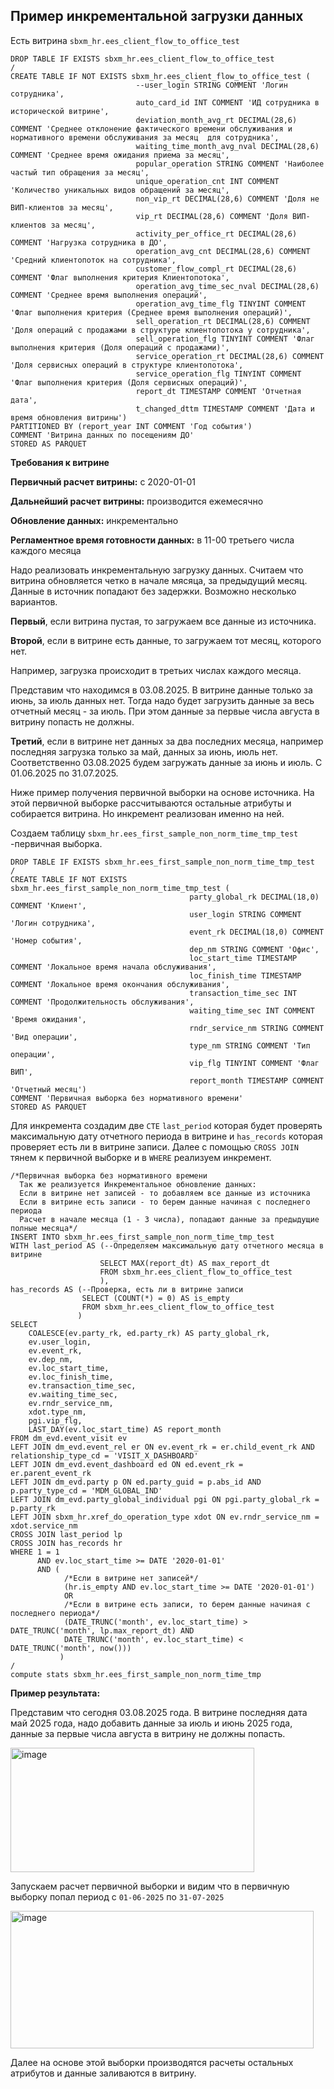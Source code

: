 ## Пример инкрементальной загрузки данных

Есть витрина `sbxm_hr.ees_client_flow_to_office_test`

```
DROP TABLE IF EXISTS sbxm_hr.ees_client_flow_to_office_test
/
CREATE TABLE IF NOT EXISTS sbxm_hr.ees_client_flow_to_office_test (
							--user_login STRING COMMENT 'Логин сотрудника',
							auto_card_id INT COMMENT 'ИД сотрудника в исторической витрине',
							deviation_month_avg_rt DECIMAL(28,6) COMMENT 'Cреднее отклонение фактического времени обслуживания и нормативного времени обслуживания за месяц  для сотрудника',
							waiting_time_month_avg_nval DECIMAL(28,6) COMMENT 'Среднее время ожидания приема за месяц',
							popular_operation STRING COMMENT 'Наиболее частый тип обращения за месяц',
							unique_operation_cnt INT COMMENT 'Количество уникальных видов обращений за месяц',
							non_vip_rt DECIMAL(28,6) COMMENT 'Доля не ВИП-клиентов за месяц',
							vip_rt DECIMAL(28,6) COMMENT 'Доля ВИП-клиентов за месяц',
							activity_per_office_rt DECIMAL(28,6) COMMENT 'Нагрузка сотрудника в ДО',
							operation_avg_cnt DECIMAL(28,6) COMMENT 'Средний клиентопоток на сотрудника',
							customer_flow_compl_rt DECIMAL(28,6) COMMENT 'Флаг выполнения критерия Клиентопотока',
							operation_avg_time_sec_nval DECIMAL(28,6) COMMENT 'Среднее время выполнения операций',
							operation_avg_time_flg TINYINT COMMENT 'Флаг выполнения критерия (Среднее время выполнения операций)',
							sell_operation_rt DECIMAL(28,6) COMMENT 'Доля операций с продажами в структуре клиентопотока у сотрудника',
							sell_operation_flg TINYINT COMMENT 'Флаг выполнения критерия (Доля операций с продажами)',
							service_operation_rt DECIMAL(28,6) COMMENT 'Доля сервисных операций в структуре клиентопотока',
							service_operation_flg TINYINT COMMENT 'Флаг выполнения критерия (Доля сервисных операций)',
							report_dt TIMESTAMP COMMENT 'Отчетная дата',
							t_changed_dttm TIMESTAMP COMMENT 'Дата и время обновления витрины')
PARTITIONED BY (report_year INT COMMENT 'Год события')							
COMMENT 'Витрина данных по посещениям ДО'
STORED AS PARQUET
```
**Требования к витрине**

**Первичный расчет витрины:** с 2020-01-01

**Дальнейший расчет витрины:** производится ежемесячно

**Обновление данных:** инкрементально

**Регламентное время готовности данных:** в 11-00 третьего числа каждого месяца

Надо реализовать инкрементальную загрузку данных. Считаем что витрина обновляется четко в начале мясяца, за предыдущий месяц.
Данные в источник попадают без задержки. Возможно несколько вариантов. 

**Первый**, если витрина пустая, то загружаем все данные из источника.

**Второй**, если в витрине есть данные, то загружаем тот месяц, которого нет. 

Например, загрузка происходит в третьих числах каждого месяца.

Представим что находимся в 03.08.2025. В витрине данные только за июнь, за июль данных нет. Тогда надо будет загрузить данные за весь отчетный месяц - за июль. 
При этом данные за первые числа августа в витрину попасть не должны.

**Третий**, если в витрине нет данных за два последних месяца, например последняя загрузка только за май, данных за июнь, июль нет. Соответственно 03.08.2025 будем загружать данные за июнь и июль.
С 01.06.2025 по 31.07.2025.



Ниже пример получения первичной выборки на основе источника. На этой первичной выборке рассчитываются остальные атрибуты и собирается витрина. Но инкремент реализован именно на ней.

Создаем таблицу `sbxm_hr.ees_first_sample_non_norm_time_tmp_test` -первичная выборка.
```
DROP TABLE IF EXISTS sbxm_hr.ees_first_sample_non_norm_time_tmp_test
/
CREATE TABLE IF NOT EXISTS sbxm_hr.ees_first_sample_non_norm_time_tmp_test (
										party_global_rk DECIMAL(18,0) COMMENT 'Клиент',
										user_login STRING COMMENT 'Логин сотрудника',
										event_rk DECIMAL(18,0) COMMENT 'Номер события',
										dep_nm STRING COMMENT 'Офис',
										loc_start_time TIMESTAMP COMMENT 'Локальное время начала обслуживания',
										loc_finish_time TIMESTAMP COMMENT 'Локальное время окончания обслуживания',
										transaction_time_sec INT COMMENT 'Продолжительность обслуживания',
										waiting_time_sec INT COMMENT 'Время ожидания',
										rndr_service_nm STRING COMMENT 'Вид операции',
										type_nm STRING COMMENT 'Тип операции',
										vip_flg TINYINT COMMENT 'Флаг ВИП',
										report_month TIMESTAMP COMMENT 'Отчетный месяц')							
COMMENT 'Первичная выборка без нормативного времени'
STORED AS PARQUET
```
Для инкремента создадим две `CTE` `last_period` которая будет проверять максимальную дату отчетного периода в витрине и `has_records` которая проверяет есть ли в витрине записи.
Далее с помощью `CROSS JOIN` тянем к первичной выборке и в `WHERE` реализуем инкремент.
```
/*Первичная выборка без нормативного времени
  Так же реализуется Инкрементальное обновление данных:
  Если в витрине нет записей - то добавляем все данные из источника
  Если в витрине есть записи - то берем данные начиная с последнего периода
  Расчет в начале месяца (1 - 3 числа), попадают данные за предыдущие полные месяца*/
INSERT INTO sbxm_hr.ees_first_sample_non_norm_time_tmp_test
WITH last_period AS (--Определяем максимальную дату отчетного месяца в витрине
                    SELECT MAX(report_dt) AS max_report_dt
                    FROM sbxm_hr.ees_client_flow_to_office_test
                    ),                    
has_records AS (--Проверка, есть ли в витрине записи
			    SELECT (COUNT(*) = 0) AS is_empty  
			    FROM sbxm_hr.ees_client_flow_to_office_test
			   )                   
SELECT
	COALESCE(ev.party_rk, ed.party_rk) AS party_global_rk,
	ev.user_login, 
	ev.event_rk, 
	ev.dep_nm,
	ev.loc_start_time, 
	ev.loc_finish_time, 
	ev.transaction_time_sec,
	ev.waiting_time_sec,
	ev.rndr_service_nm,
	xdot.type_nm,
	pgi.vip_flg,	
	LAST_DAY(ev.loc_start_time) AS report_month
FROM dm_evd.event_visit ev
LEFT JOIN dm_evd.event_rel er ON ev.event_rk = er.child_event_rk AND relationship_type_cd = 'VISIT_X_DASHBOARD'
LEFT JOIN dm_evd.event_dashboard ed ON ed.event_rk = er.parent_event_rk
LEFT JOIN dm_evd.party p ON ed.party_guid = p.abs_id AND p.party_type_cd = 'MDM_GLOBAL_IND'
LEFT JOIN dm_evd.party_global_individual pgi ON pgi.party_global_rk = p.party_rk
LEFT JOIN sbxm_hr.xref_do_operation_type xdot ON ev.rndr_service_nm = xdot.service_nm
CROSS JOIN last_period lp
CROSS JOIN has_records hr
WHERE 1 = 1 
      AND ev.loc_start_time >= DATE '2020-01-01'
      AND (
		    /*Если в витрине нет записей*/
		    (hr.is_empty AND ev.loc_start_time >= DATE '2020-01-01')
		    OR
		    /*Если в витрине есть записи, то берем данные начиная с последнего периода*/
		    (DATE_TRUNC('month', ev.loc_start_time) > DATE_TRUNC('month', lp.max_report_dt) AND 
		    DATE_TRUNC('month', ev.loc_start_time) < DATE_TRUNC('month', now()))
		   )
/
compute stats sbxm_hr.ees_first_sample_non_norm_time_tmp
```

**Пример результата:**

Представим что сегодня 03.08.2025 года. В витрине последняя дата май 2025 года, надо добавить данные за июль и июнь 2025 года, данные за первые числа августа в витрину не должны попасть.

<img width="390" height="199" alt="image" src="https://github.com/user-attachments/assets/d522b2f2-b476-49ed-a537-44712183d38f" />

Запускаем расчет первичной выборки и видим что в первичную выборку попал период с `01-06-2025` по `31-07-2025`

<img width="485" height="220" alt="image" src="https://github.com/user-attachments/assets/a95b6884-f6eb-4a14-aba4-b9824fab7630" />

Далее на основе этой выборки производятся расчеты остальных атрибутов и данные заливаются в витрину. 
